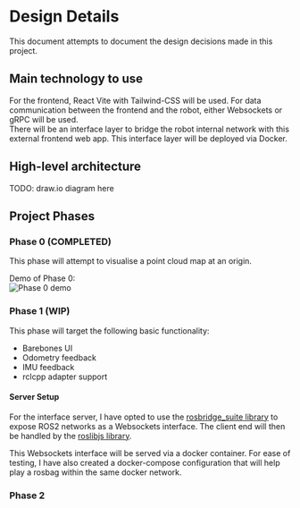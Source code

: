 # Design Details

This document attempts to document the design decisions made in this project.

## Main technology to use

For the frontend, React Vite with Tailwind-CSS will be used. For data communication between the frontend and the robot, either Websockets or gRPC will be used.  
There will be an interface layer to bridge the robot internal network with this external frontend web app. This interface layer will be deployed via Docker.

## High-level architecture

TODO: draw.io diagram here

## Project Phases

### Phase 0 (COMPLETED)

This phase will attempt to visualise a point cloud map at an origin.

Demo of Phase 0:  
![Phase 0 demo](showcase/phase0-complete.gif)

### Phase 1 (WIP)

This phase will target the following basic functionality:

- Barebones UI
- Odometry feedback
- IMU feedback
- rclcpp adapter support

#### Server Setup

For the interface server, I have opted to use the [rosbridge_suite library](https://github.com/RobotWebTools/rosbridge_suite) to expose ROS2 networks as a Websockets interface. The client end will then be handled by the [roslibjs library](https://github.com/RobotWebTools/roslibjs).

This Websockets interface will be served via a docker container. For ease of testing, I have also created a docker-compose configuration that will help play a rosbag within the same docker network.

### Phase 2
